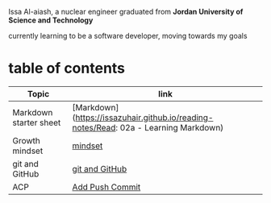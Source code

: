 
Issa Al-aiash, a nuclear engineer graduated from **Jordan University of Science and Technology** 

currently learning to be a software developer, moving towards my goals




# table of contents

Topic                 | link
----------------------|----
Markdown starter sheet|[Markdown](https://issazuhair.github.io/reading-notes/Read: 02a - Learning Markdown)
Growth mindset        |[mindset](https://issazuhair.github.io/reading-notes/growth_vs_fixed_mindset)
git and GitHub        |[git and GitHub](https://issazuhair.github.io/reading-notes/git_and_GitHub)
ACP                   |[Add Push Commit](https://issazuhair.github.io/reading-notes/ACP)

